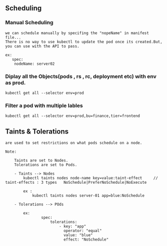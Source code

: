 ## Scheduling

### Manual Scheduling

    we can schedule manually by specifing the "nopeName" in manifest file...
    There is no way to use kubectl to update the pod once its created.But, you can use with the API to pass.
    
    ex: 
       spec:
        nodeName: server02

### Diplay all the Objects(pods , rs , rc, deployment etc) with env as prod.

    kubectl get all --selector env=prod

### Filter a pod with multiple lables

    kubectl get all --selector env=prod,bu=finance,tier=frontend
    
## Taints & Tolerations

    are used to set restrictions on what pods schedule on a node.
    
    Note: 
    
        Taints are set to Nodes.
        Tolerations are set to Pods.
        
        - Taints --> Nodes
            kubectl taints nodes node-name key=value:taint-effect     // taint-effects : 3 types   NoSchedule|PreferNoSchedule|NoExecute
            
            ex : 
                kubectl taints nodes server-01 app=blue:NoSchedule
                
        - Tolerations --> POds
        
            ex: 
                    spec:
                        tolerations:
                            - key: "app"
                              operator: "equal"
                              value: "blue"
                              effect: "NoSchedule"
                
           
